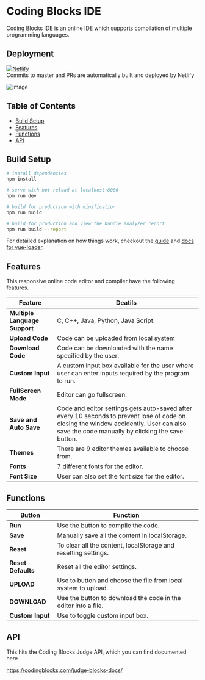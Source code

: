 # Coding Blocks IDE  
Coding Blocks IDE is an online IDE which supports compilation of multiple programming languages. 

## Deployment

[![Netlify](https://www.netlify.com/img/global/badges/netlify-color-accent.svg)](https://app.netlify.com/sites/cb-ide)  
Commits to master and PRs are automatically built and deployed by Netlify

![image](https://user-images.githubusercontent.com/22571395/40135873-ffe73618-5963-11e8-85db-01c103688f4a.png)

## Table of Contents
- [Build Setup](#build-setup)
- [Features](#features)
- [Functions](#functions)
- [API](#api)
  
## Build Setup

``` bash
# install dependencies
npm install

# serve with hot reload at localhost:8080
npm run dev

# build for production with minification
npm run build

# build for production and view the bundle analyzer report
npm run build --report
```

For detailed explanation on how things work, checkout the [guide](http://vuejs-templates.github.io/webpack/) and [docs for vue-loader](http://vuejs.github.io/vue-loader).

## Features
This responsive online code editor and compiler have the following features.

|Feature|Deatils|
|-------|-------|
|**Multiple Language Support**|C, C++, Java, Python, Java Script.|
|**Upload Code**|Code can be uploaded from local system|
|**Download Code**|Code can be downloaded with the name specified by the user.|
|**Custom Input**|A custom input box available for the user where user can enter inputs required by the program to run.|
|**FullScreen Mode**|Editor can go fullscreen.|
|**Save and Auto Save**|Code and editor settings gets auto-saved after every 10 seconds to prevent lose of code on closing the window accidently. User can also save the code manually by clicking the save button.|
|**Themes**|There are 9 editor themes available to choose from.|
|**Fonts**|7 different fonts for the editor.|
|**Font Size**|User can also set the font size for the editor.|

## Functions
|Button|Function|
|------|--------|
|**Run**|Use the button to compile the code.|
|**Save**| Manually save all the content in localStorage.|
|**Reset**|To clear all the content, localStorage and resetting settings.
|**Reset Defaults**| Reset all the editor settings.|
|**UPLOAD**|Use to button and choose the file from local system to upload.|
|**DOWNLOAD**|Use the button to download the code in the editor into a file.|
|**Custom Input**|Use to toggle custom input box.|

## API 
This hits the Coding Blocks Judge API, which you can find documented here

<https://codingblocks.com/judge-blocks-docs/>

